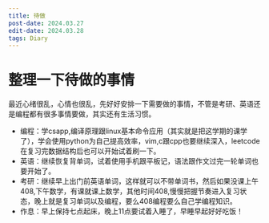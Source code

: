```yaml
---
title: 待做
post-date: 2024.03.27
edit-date: 2024.03.28
tags: Diary
---
```


# 整理一下待做的事情
最近心绪很乱，心情也很乱，先好好安排一下需要做的事情，不管是考研、英语还是编程都有很多事情要做，其实还有生活习惯。

+ 编程：学csapp,编译原理跟linux基本命令应用（其实就是把这学期的课学了），学会使用python为自己提高效率，vim,c跟cpp也要继续深入，leetcode在复习完数据结构后也可以开始试着刷一下。
+ 英语：继续恢复背单词，试着使用手机跟平板记，语法跟作文过完一轮单词也要开始了。
+ 考研：继续早上出门前英语单词，这样就可以不带单词书，然后如果没课上午408,下午数学，有课就课上数学，其他时间408,慢慢把握节奏进入复习状态，晚上就是复习单词以及编程，要么408编程要么自己学编程知识。
+ 作息：早上保持七点起床，晚上11点要试着入睡了，早睡早起好好吃饭！